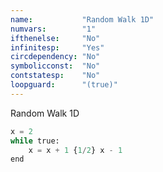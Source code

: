 ```yaml
---
name:           "Random Walk 1D"
numvars:        "1"
ifthenelse:     "No"
infinitesp:     "Yes"
circdependency: "No"
symbolicconst:  "No"
contstatesp:    "No"
loopguard:      "(true)"
---
```


Random Walk 1D

```python
x = 2
while true:
    x = x + 1 {1/2} x - 1
end
```
